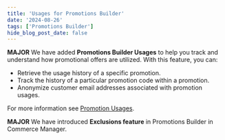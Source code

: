 ```yaml
---
title: 'Usages for Promotions Builder'
date: '2024-08-26'
tags: ['Promotions Builder']
hide_blog_post_date: false
---
```


**MAJOR** We have added **Promotions Builder Usages** to help you track and understand how promotional offers are utilized. With this feature, you can: 

- Retrieve the usage history of a specific promotion.
- Track the history of a particular promotion code within a promotion.
- Anonymize customer email addresses associated with promotion usages. 

For more information see [Promotion Usages](/docs/promotions-builder/overview#promotion-usages).

**MAJOR** We have introduced **Exclusions feature** in Promotions Builder in Commerce Manager.

